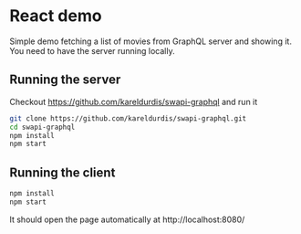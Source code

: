 # React demo

Simple demo fetching a list of movies from GraphQL server and showing it. You need to have the server running locally.

## Running the server
Checkout https://github.com/kareldurdis/swapi-graphql and run it
```bash
git clone https://github.com/kareldurdis/swapi-graphql.git
cd swapi-graphql
npm install
npm start
```

## Running the client
```bash
npm install
npm start
```
It should open the page automatically at http://localhost:8080/
